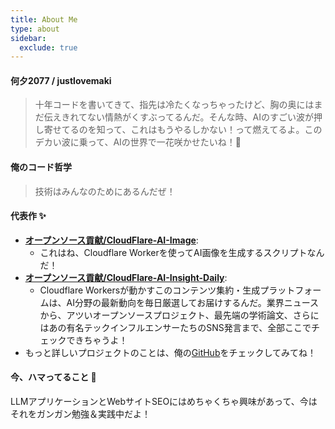 ```yaml
---
title: About Me
type: about
sidebar:
  exclude: true
---
```

#### 何夕2077 / justlovemaki

> 十年コードを書いてきて、指先は冷たくなっちゃったけど、胸の奥にはまだ伝えきれてない情熱がくすぶってるんだ。そんな時、AIのすごい波が押し寄せてるのを知って、これはもうやるしかない！って燃えてるよ。このデカい波に乗って、AIの世界で一花咲かせたいね！😤

#### 俺のコード哲学

> 技術はみんなのためにあるんだぜ！

#### 代表作 ✨

*   **[オープンソース貢献/CloudFlare-AI-Image](https://github.com/justlovemaki/CloudFlare-AI-Image)**:
    *   これはね、Cloudflare Workerを使ってAI画像を生成するスクリプトなんだ！
*   **[オープンソース貢献/CloudFlare-AI-Insight-Daily](https://github.com/justlovemaki/CloudFlare-AI-Insight-Daily)**:
    *   Cloudflare Workersが動かすこのコンテンツ集約・生成プラットフォームは、AI分野の最新動向を毎日厳選してお届けするんだ。業界ニュースから、アツいオープンソースプロジェクト、最先端の学術論文、さらにはあの有名テックインフルエンサーたちのSNS発言まで、全部ここでチェックできちゃうよ！
*   もっと詳しいプロジェクトのことは、俺の[GitHub](https://github.com/justlovemaki)をチェックしてみてね！

#### 今、ハマってること 🌱

LLMアプリケーションとWebサイトSEOにはめちゃくちゃ興味があって、今はそれをガンガン勉強＆実践中だよ！